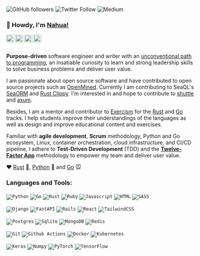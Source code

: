 ![GitHub followers](https://img.shields.io/github/followers/nahuakang?logo=github&style=for-the-badge)
![Twitter Follow](https://img.shields.io/twitter/follow/nahuakang?color=%231DA1F2&logo=Twitter&logoColor=%231DA1F2&style=for-the-badge)
![Medium](https://img.shields.io/badge/medium-%2312100E.svg?&style=for-the-badge&logo=medium&logoColor=white)

### 👋 Howdy, I'm [Nahua!](https://www.nahua.dev/)

<a href="https://twitter.com/nahuakang">
  <img align="left" alt="Nahua's Twitter" width="21px" src="https://cdn.jsdelivr.net/npm/simple-icons@v3/icons/twitter.svg"/>
</a>
<a href="https://www.linkedin.com/in/nahuakang/">
  <img align="left" alt="Nahua's LinkedIn" width="21px" src="https://unpkg.com/simple-icons@v3/icons/linkedin.svg"/>
</a>
<a href="https://www.nahua.dev/">
  <img align="left" alt="Nahua's Personal Blog" width="21px" src="https://cdn.jsdelivr.net/npm/simple-icons@v3/icons/hugo.svg"/>
</a>
<a href="https://medium.com/@nahua">
  <img align="left" alt="Nahua's Medium" width="21px" src="https://cdn.jsdelivr.net/npm/simple-icons@v3/icons/medium.svg"/>
</a>

<br />
<br />

**Purpose-driven** software engineer and writer with an [unconventional path to programming](https://www.nahua.dev/posts/my-path-to-programming/), an insatiable curiosity to learn and strong leadership skills to solve business problems and deliver user value.

I am passionate about open source software and have contributed to open source projects such as [OpenMined](https://www.openmined.org/). Currently I am contributing to SeaQL's [SeaORM](https://github.com/SeaQL/sea-orm) and [Rust Clippy](https://github.com/rust-lang/rust-clippy). I'm interested in and hope to contribute to [shuttle](https://github.com/shuttle-hq/shuttle) and [axum](https://github.com/tokio-rs/axum).

Besides, I am a mentor and contributor to [Exercism](https://exercism.org/) for the [Rust](https://exercism.org/tracks/rust) and [Go](https://exercism.org/tracks/go) tracks. I help students improve their understandings of the languages as well as design and improve educational content and exercises.

Familiar with **agile development**, **Scrum** methodology, Python and Go ecosystem, Linux, container orchestration, cloud infrastructure, and CI/CD pipeline, I adhere to **Test-Driven Development** (TDD) and the [**Twelve-Factor App**](https://12factor.net/) methodology to empower my team and deliver user value.

❤️ [Rust](https://www.rust-lang.org/) 🦀, [Python](https://www.python.org/) 🐍 and [Go](https://go.dev/) 🐭

### Languages and Tools:
<!-- https://github.com/Ileriayo/markdown-badges -->

<code><img alt="Python" src="https://img.shields.io/badge/python%20-%2314354C.svg?&style=for-the-badge&logo=python&logoColor=white"></code>
<code><img alt="Go" src="https://img.shields.io/badge/go-%2300ADD8.svg?style=for-the-badge&logo=go&logoColor=white"></code>
<code><img alt="Rust" src="https://img.shields.io/badge/rust-%23000000.svg?&style=for-the-badge&logo=rust&logoColor=white"/></code>
<code><img alt="Ruby" src="https://img.shields.io/badge/ruby-%23CC342D.svg?style=for-the-badge&logo=ruby&logoColor=white"></code>
<code><img alt="Javascript" src="https://img.shields.io/badge/javascript%20-%23323330.svg?&style=for-the-badge&logo=javascript&logoColor=%23F7DF1E"></code>
<code><img alt="HTML" src="https://img.shields.io/badge/html5-%23E34F26.svg?style=for-the-badge&logo=html5&logoColor=white" /></code>
<code><img alt="SASS" src="https://img.shields.io/badge/SASS%20-hotpink.svg?&style=for-the-badge&logo=SASS&logoColor=white"/></code>

<code><img alt="Django" src="https://img.shields.io/badge/django%20-%23092E20.svg?&style=for-the-badge&logo=django&logoColor=white"/></code>
<code><img alt="FastAPI" src="https://img.shields.io/badge/FastAPI-005571?style=for-the-badge&logo=fastapi"></code>
<code><img alt="Rails" src="https://img.shields.io/badge/rails-%23CC0000.svg?style=for-the-badge&logo=ruby-on-rails&logoColor=white"></code>
<code><img alt="React" src="https://img.shields.io/badge/react%20-%2320232a.svg?&style=for-the-badge&logo=react&logoColor=%2361DAFB"/></code>
<code><img alt="TailwindCSS" src="https://img.shields.io/badge/tailwindcss-%2338B2AC.svg?style=for-the-badge&logo=tailwind-css&logoColor=white"/></code>

<code><img alt="Postgres" src="https://img.shields.io/badge/postgres-%23316192.svg?&style=for-the-badge&logo=postgresql&logoColor=white"/></code>
<code><img alt="Sqlite" src="https://img.shields.io/badge/sqlite-%2307405e.svg?&style=for-the-badge&logo=sqlite&logoColor=white"/></code>
<code><img alt="MongoDB" src="https://img.shields.io/badge/MongoDB-%234ea94b.svg?style=for-the-badge&logo=mongodb&logoColor=white"/></code>
<code><img alt="Redis" src="https://img.shields.io/badge/redis-%23DD0031.svg?style=for-the-badge&logo=redis&logoColor=white"/></code>

<code><img alt="Git" src="https://img.shields.io/badge/git%20-%23F05033.svg?&style=for-the-badge&logo=git&logoColor=white"/></code>
<code><img alt="Github Actions" src="https://img.shields.io/badge/github%20actions-%232671E5.svg?style=for-the-badge&logo=githubactions&logoColor=white"/></code>
<code><img alt="Docker" src="https://img.shields.io/badge/docker%20-%230db7ed.svg?&style=for-the-badge&logo=docker&logoColor=white"/></code>
<code><img alt="Kubernetes" src="https://img.shields.io/badge/kubernetes-%23326ce5.svg?style=for-the-badge&logo=kubernetes&logoColor=white"/></code>

<code><img alt="Keras" src="https://img.shields.io/badge/Keras-%23D00000.svg?style=for-the-badge&logo=Keras&logoColor=white" /></code>
<code><img alt="Numpy" src="https://img.shields.io/badge/numpy-%23013243.svg?style=for-the-badge&logo=numpy&logoColor=white" /></code>
<code><img alt="PyTorch" src="https://img.shields.io/badge/PyTorch-%23EE4C2C.svg?style=for-the-badge&logo=PyTorch&logoColor=white" /></code>
<code><img alt="TensorFlow" src="https://img.shields.io/badge/TensorFlow-%23FF6F00.svg?style=for-the-badge&logo=TensorFlow&logoColor=white" /></code>
